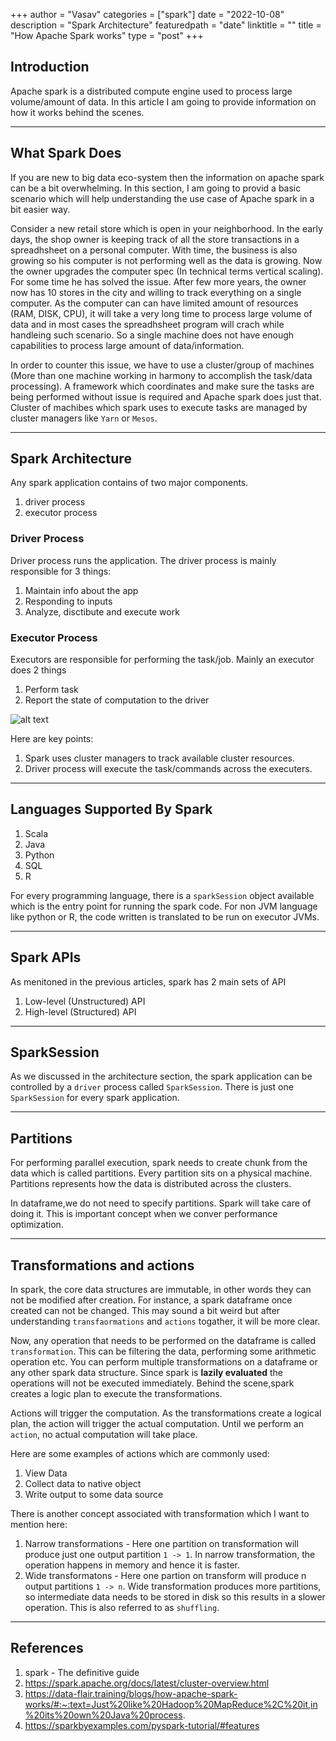+++
author = "Vasav"
categories = ["spark"]
date = "2022-10-08"
description = "Spark Architecture"
featuredpath = "date"
linktitle = ""
title = "How Apache Spark works"
type = "post"
+++

## Introduction
Apache spark is a distributed compute engine used to process large volume/amount of data. In this article I am going to provide information on how it works behind the scenes. 

___

## What Spark Does
If you are new to big data eco-system then the information on apache spark can be a bit overwhelming. In this section, I am going to provid a basic scenario which will help understanding the use case of Apache spark in a bit easier way. 

Consider a new retail store which is open in your neighborhood. In the early days, the shop owner is keeping track of all the store transactions in a spreadhsheet on a personal computer. With time, the business is also growing so his computer is not performing well as the data is growing. Now the owner upgrades the computer spec (In technical terms vertical scaling). For some time he has solved the issue. After few more years, the owner now has 10 stores in the city and willing to track everything on a single computer. As the computer can can have limited amount of resources (RAM, DISK, CPU), it will take a very long time to process large volume of data and in most cases the spreadhsheet program will crach while handleing such scenario. So a single machine does not have enough capabilities to process large amount of data/information. 

In order to counter this issue, we have to use a cluster/group of machines (More than one machine working in harmony to accomplish the task/data processing). A framework which coordinates and make sure the tasks are being performed without issue is required and Apache spark does just that. Cluster of machibes which spark uses to execute tasks are managed by cluster managers like ```Yarn``` or ```Mesos```.

___

## Spark Architecture

Any spark application contains of two major components. 

1. driver process
2. executor process

### Driver Process
Driver process runs the application. The driver process is mainly responsible for 3 things:
1. Maintain info about the app
2. Responding to inputs
3. Analyze, disctibute and execute work

### Executor Process
Executors are responsible for performing the task/job. Mainly an executor does 2 things

1. Perform task
2. Report the state of computation to the driver

![alt text](https://spark.apache.org/docs/latest/img/cluster-overview.png)


Here are key points:
1. Spark uses cluster managers to track available cluster resources.
2. Driver process will execute the task/commands across the executers.

___

## Languages Supported By Spark
1. Scala
2. Java
3. Python
4. SQL
5. R

For every programming language, there is a ```sparkSession``` object available which is the entry point for running the spark code. For non JVM language like python or R, the code written is translated to be run on executor JVMs. 

___

## Spark APIs

As menitoned in the previous articles, spark has 2 main sets of API

1. Low-level (Unstructured) API
2. High-level (Structured) API

___

## SparkSession

As we discussed in the architecture section, the spark application can be controlled by a ```driver``` process called ```SparkSession```. There is just one ```SparkSession``` for every spark application.

___

## Partitions

For performing parallel execution, spark needs to create chunk from the data which is called partitions. Every partition sits on a physical machine. Partitions represents how the data is distributed across the clusters. 

In dataframe,we do not need to specify partitions. Spark will take care of doing it. This is important concept when we conver performance optimization.

___

## Transformations and actions

In spark, the core data structures are immutable, in other words they can not be modified after creation. For instance, a spark dataframe once created can not be changed. This may sound a bit weird but after understanding ```transfaormations``` and ```actions``` togather, it will be more clear. 

Now, any operation that needs to be performed on the dataframe is called ```transformation```. This can be filtering the data, performing some arithmetic operation etc. You can perform multiple transformations on a dataframe or any other spark data structure. Since spark is **lazily evaluated** the operations will not be executed immediately. Behind the scene,spark creates a logic plan to execute the transformations. 

Actions will trigger the computation. As the transformations create a logical plan, the action will trigger the actual computation. Until we perform an ```action```, no actual computation will take place. 

Here are some examples of actions which are commonly used:
1. View Data
2. Collect data to native object
3. Write output to some data source


There is another concept associated with transformation which I want to mention here:
1. Narrow transformations - Here one partition on transformation will produce just one output partition ```1 -> 1```. In narrow transformation, the operation happens in memory and hence it is faster.
2. Wide transformatons - Here one partion on transform will produce n output partitions ```1 -> n```. Wide transformation produces more partitions, so intermediate data needs to be stored in disk so this results in a slower operation. This is also referred to as ```shuffling```.

___

## References
1. spark - The definitive guide
2. https://spark.apache.org/docs/latest/cluster-overview.html
3. https://data-flair.training/blogs/how-apache-spark-works/#:~:text=Just%20like%20Hadoop%20MapReduce%2C%20it,in%20its%20own%20Java%20process.
4. https://sparkbyexamples.com/pyspark-tutorial/#features